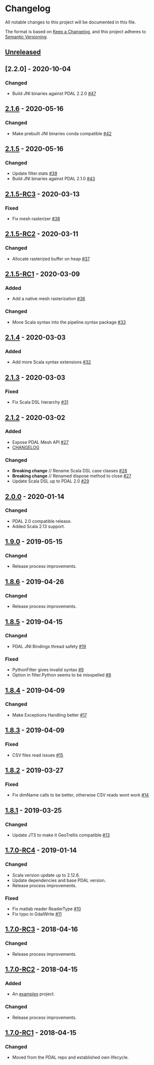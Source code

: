 # Changelog
All notable changes to this project will be documented in this file.

The format is based on [Keep a Changelog](https://keepachangelog.com/en/1.0.0/),
and this project adheres to [Semantic Versioning](https://semver.org/spec/v2.0.0.html).

## [Unreleased]

## [2.2.0] - 2020-10-04
### Changed
- Build JNI binaries against PDAL 2.2.0 [#47](https://github.com/PDAL/java/pull/47)

## [2.1.6] - 2020-05-16
### Changed
- Make prebuilt JNI binaries conda compatible [#42](https://github.com/PDAL/java/issues/42)

## [2.1.5] - 2020-05-16
### Changed
- Update filter.stats [#39](https://github.com/PDAL/java/pull/39)
- Build JNI binaries against PDAL 2.1.0 [#43](https://github.com/PDAL/java/issues/43)

## [2.1.5-RC3] - 2020-03-13
### Fixed 
- Fix mesh rasterizer [#38](https://github.com/PDAL/java/pull/38)

## [2.1.5-RC2] - 2020-03-11
### Changed
- Allocate rasterized buffer on heap [#37](https://github.com/PDAL/java/pull/37)

## [2.1.5-RC1] - 2020-03-09
### Added
- Add a native mesh rasterization [#36](https://github.com/PDAL/java/pull/36)

### Changed
- Move Scala syntax into the pipeline.syntax package [#33](https://github.com/PDAL/java/issues/33)

## [2.1.4] - 2020-03-03
### Added
- Add more Scala syntax extensions [#32](https://github.com/PDAL/java/pull/32)

## [2.1.3] - 2020-03-03
### Fixed
- Fix Scala DSL hierarchy [#31](https://github.com/PDAL/java/issues/31)

## [2.1.2] - 2020-03-02
### Added
- Expose PDAL Mesh API [#27](https://github.com/PDAL/java/pull/27)
- [CHANGELOG](/CHANGELOG.md)

### Changed
- **Breaking change** // Rename Scala DSL case classes [#28](https://github.com/PDAL/java/issues/28)
- **Breaking change** // Renamed dispose method to close [#27](https://github.com/PDAL/java/pull/27)
- Update Scala DSL up to PDAL 2.0 [#29](https://github.com/PDAL/java/issues/29)

## [2.0.0] - 2020-01-14
### Changed 
- PDAL 2.0 compatible release.
- Added Scala 2.13 support.

## [1.9.0] - 2019-05-15
### Changed 
- Release process improvements.

## [1.8.6] - 2019-04-26
### Changed 
- Release process improvements.

## [1.8.5] - 2019-04-15
### Changed 
- PDAL JNI Bindings thread safety [#19](https://github.com/PDAL/java/issues/19)

### Fixed
- PythonFilter gives invalid syntax [#9](https://github.com/PDAL/java/issues/9)
- Option in filter.Python seems to be misspelled [#8](https://github.com/PDAL/java/issues/8)

## [1.8.4] - 2019-04-09
### Changed
- Make Exceptions Handling better [#17](https://github.com/PDAL/java/pull/17)

## [1.8.3] - 2019-04-09
### Fixed
- CSV files read issues [#15](https://github.com/PDAL/java/issues/15)

## [1.8.2] - 2019-03-27
### Fixed
- Fix dimName calls to be better, otherwise CSV reads wont work [#14](https://github.com/PDAL/java/pull/14)

## [1.8.1] - 2019-03-25
### Changed
- Update JTS to make it GeoTrellis compatible [#13](https://github.com/PDAL/java/pull/13)

## [1.7.0-RC4] - 2019-01-14
### Changed
- Scala version update up to 2.12.6.
- Update dependencies and base PDAL version.
- Release process improvements.

### Fixed
- Fix matlab reader ReaderType [#10](https://github.com/PDAL/java/pull/10)
- Fix typo in GdalWrite [#11](https://github.com/PDAL/java/pull/11)

## [1.7.0-RC3] - 2018-04-16
### Changed
- Release process improvements.

## [1.7.0-RC2] - 2018-04-15
### Added
- An [examples](https://github.com/PDAL/java/tree/1.7.0-RC2/examples/pdal-jni) project.

### Changed
- Release process improvements.

## [1.7.0-RC1] - 2018-04-15
### Changed
- Moved from the PDAL repo and established own lifecycle.

[Unreleased]: https://github.com/PDAL/java/compare/2.1.6...HEAD
[2.1.6]: https://github.com/PDAL/java/compare/2.1.5...2.1.6
[2.1.5]: https://github.com/PDAL/java/compare/2.1.5-RC3...2.1.5
[2.1.5-RC3]: https://github.com/PDAL/java/compare/2.1.5-RC2...2.1.5-RC3
[2.1.5-RC2]: https://github.com/PDAL/java/compare/2.1.5-RC1...2.1.5-RC2
[2.1.5-RC1]: https://github.com/PDAL/java/compare/2.1.4...2.1.5-RC1
[2.1.4]: https://github.com/PDAL/java/compare/2.1.3...2.1.4
[2.1.3]: https://github.com/PDAL/java/compare/2.1.2...2.1.3
[2.1.2]: https://github.com/PDAL/java/compare/2.0.0...2.1.2
[2.0.0]: https://github.com/PDAL/java/compare/1.9.0...2.0.0
[1.9.0]: https://github.com/PDAL/java/compare/1.8.6...1.9.0
[1.8.6]: https://github.com/PDAL/java/compare/1.8.5...1.8.6
[1.8.5]: https://github.com/PDAL/java/compare/1.8.4...1.8.5
[1.8.4]: https://github.com/PDAL/java/compare/1.8.3...1.8.4
[1.8.3]: https://github.com/PDAL/java/compare/1.8.2...1.8.3
[1.8.2]: https://github.com/PDAL/java/compare/1.8.1...1.8.2
[1.8.1]: https://github.com/PDAL/java/compare/1.7.0-RC4...1.8.1
[1.7.0-RC4]: https://github.com/PDAL/java/compare/1.7.0-RC3...1.7.0-RC4
[1.7.0-RC3]: https://github.com/PDAL/java/compare/1.7.0-RC2...1.7.0-RC3
[1.7.0-RC2]: https://github.com/PDAL/java/compare/1.7.0-RC1...1.7.0-RC2
[1.7.0-RC1]: https://github.com/PDAL/java/compare/1.7.0-RC1...1.7.0-RC1
